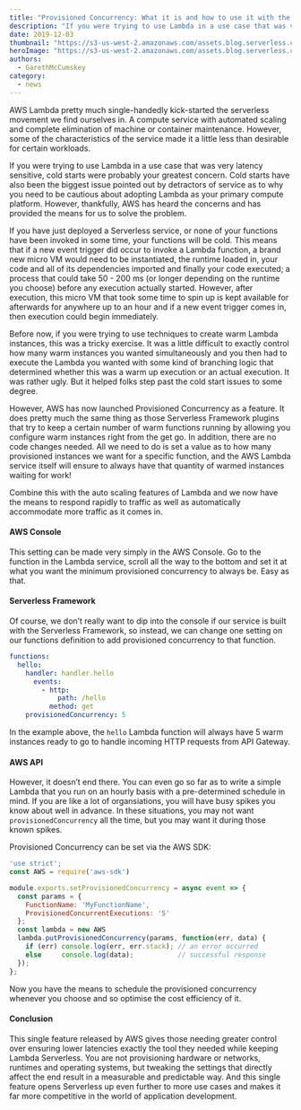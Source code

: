 ```yaml
---
title: "Provisioned Concurrency: What it is and how to use it with the Serverless Framework"
description: "If you were trying to use Lambda in a use case that was very latency sensitive, cold starts were probably your greatest concern. AWS has heard the concerns"
date: 2019-12-03
thumbnail: "https://s3-us-west-2.amazonaws.com/assets.blog.serverless.com/provisioned-concurrency/blog-thumbnail-comp.png",
heroImage: "https://s3-us-west-2.amazonaws.com/assets.blog.serverless.com/provisioned-concurrency/blog-header-comp.png"
authors:
  - GarethMcCumskey
category:
  - news
---
```


AWS Lambda pretty much single-handedly kick-started the serverless movement we find ourselves in. A compute service with automated scaling and complete elimination of machine or container maintenance. However, some of the characteristics of the service made it a little less than desirable for certain workloads.

If you were trying to use Lambda in a use case that was very latency sensitive, cold starts were probably your greatest concern. Cold starts have also been the biggest issue pointed out by detractors of service as to why you need to be cautious about adopting Lambda as your primary compute platform. However, thankfully, AWS has heard the concerns and has provided the means for us to solve the problem.

If you have just deployed a Serverless service, or none of your functions have been invoked in some time, your functions will be cold. This means that if a new event trigger did occur to invoke a Lambda function, a brand new micro VM would need to be instantiated, the runtime loaded in, your code and all of its dependencies imported and finally your code executed; a process that could take 50 - 200 ms (or longer depending on the runtime you choose) before any execution actually started. However, after execution, this micro VM that took some time to spin up is kept available for afterwards for anywhere up to an hour and if a new event trigger comes in, then execution could begin immediately.

Before now, if you were trying to use techniques to create warm Lambda instances, this was a tricky exercise. It was a little difficult to exactly control how many warm instances you wanted simultaneously and you then had to execute the Lambda you wanted with some kind of branching logic that determined whether this was a warm up execution or an actual execution. It was rather ugly. But it helped folks step past the cold start issues to some degree.

However, AWS has now launched Provisioned Concurrency as a feature. It does pretty much the same thing as those Serverless Framework plugins that try to keep a certain number of warm functions running by allowing you configure warm instances right from the get go. In addition, there are no code changes needed. All we need to do is set a value as to how many provisioned instances we want for a specific function, and the AWS Lambda service itself will ensure to always have that quantity of warmed instances waiting for work!

Combine this with the auto scaling features of Lambda and we now have the means to respond rapidly to traffic as well as automatically accommodate more traffic as it comes in.

#### AWS Console

This setting can be made very simply in the AWS Console. Go to the function in the Lambda service, scroll all the way to the bottom and set it at what you want the minimum provisioned concurrency to always be. Easy as that.

#### Serverless Framework

Of course, we don’t really want to dip into the console if our service is built with the Serverless Framework, so instead, we can change one setting on our functions definition to add provisioned concurrency to that function.

```yml
functions:
  hello:
    handler: handler.hello
      events:
        - http:
            path: /hello
          method: get
    provisionedConcurrency: 5
```

In the example above, the `hello` Lambda function will always have 5 warm instances ready to go to handle incoming HTTP requests from API Gateway.

#### AWS API
However, it doesn’t end there. You can even go so far as to write a simple Lambda that you run on an hourly basis with a pre-determined schedule in mind. If you are like a lot of organsiations, you will have busy spikes you know about well in advance. In these situations, you may not want `provisionedConcurrency` all the time, but you may want it during those known spikes. 

Provisioned Concurrency can be set via the AWS SDK:

```javascript
'use strict';
const AWS = require('aws-sdk')

module.exports.setProvisionedConcurrency = async event => {
  const params = {
    FunctionName: 'MyFunctionName',
    ProvisionedConcurrentExecutions: '5'
  };
  const lambda = new AWS
  lambda.putProvisionedConcurrency(params, function(err, data) {
    if (err) console.log(err, err.stack); // an error occurred
    else     console.log(data);           // successful response
  });
};
```

Now you have the means to schedule the provisioned concurrency whenever you choose and so optimise the cost efficiency of it. 

#### Conclusion

This single feature released by AWS gives those needing greater control over ensuring lower latencies exactly the tool they needed while keeping Lambda Serverless. You are not provisioning hardware or networks, runtimes and operating systems, but tweaking the settings that directly affect the end result in a measurable and predictable way. And this single feature opens Serverless up even further to more use cases and makes it far more competitive in the world of application development.
